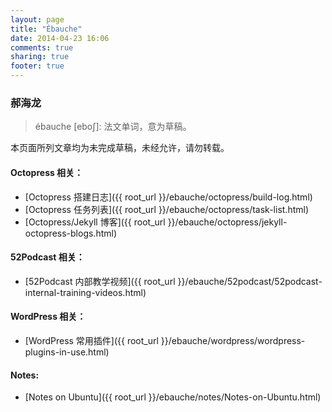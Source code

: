 ```yaml
---
layout: page
title: "Ébauche"
date: 2014-04-23 16:06
comments: true
sharing: true
footer: true
---
```

### 郝海龙

>ébauche [ebo∫]: 法文单词，意为草稿。

本页面所列文章均为未完成草稿，未经允许，请勿转载。

#### Octopress 相关：
* [Octopress 搭建日志]({{ root_url }}/ebauche/octopress/build-log.html)
* [Octopress 任务列表]({{ root_url }}/ebauche/octopress/task-list.html)
* [Octopress/Jekyll 博客]({{ root_url }}/ebauche/octopress/jekyll-octopress-blogs.html)

#### 52Podcast 相关：
* [52Podcast 内部教学视频]({{ root_url }}/ebauche/52podcast/52podcast-internal-training-videos.html)

#### WordPress 相关：
* [WordPress 常用插件]({{ root_url }}/ebauche/wordpress/wordpress-plugins-in-use.html)

#### Notes: 
* [Notes on Ubuntu]({{ root_url }}/ebauche/notes/Notes-on-Ubuntu.html)